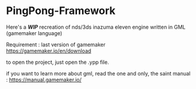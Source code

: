 # PingPong-Framework

Here's a ***WIP*** recreation of nds/3ds inazuma eleven engine written in GML (gamemaker language)

Requirement : last version of gamemaker https://gamemaker.io/en/download

to open the project, just open the .ypp file.

if you want to learn more about gml, read the one and only, the saint manual : https://manual.gamemaker.io/

